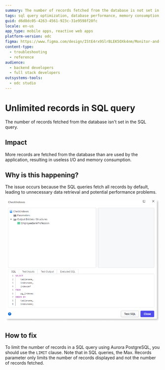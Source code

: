 ```yaml
---
summary: The number of records fetched from the database is not set in the SQL query.
tags: sql query optimization, database performance, memory consumption, data retrieval, aurora postgresql
guid: d6d8dc05-4263-4561-923c-31e9598f20fc
locale: en-us
app_type: mobile apps, reactive web apps
platform-version: odc
figma: https://www.figma.com/design/IStE4rx9SlrBLEK5OXk4nm/Monitor-and-troubleshoot-apps?node-id=3525-270&t=iZQsHW2YE3rUNFK0-1
content-type:
  - troubleshooting
  - reference
audience:
  - backend developers
  - full stack developers
outsystems-tools:
  - odc studio
---
```

# Unlimited records in SQL query

The number of records fetched from the database isn't set in the SQL query.

## Impact

More records are fetched from the database than are used by the application, resulting in useless I/O and memory consumption.

## Why is this happening?

The issue occurs because the SQL queries fetch all records by default, leading to unnecessary data retrieval and potential performance problems.

![A SQL query without a limit to the number of records fetched.](images/odcs-max-records-sql.png "Unlimited records in a SQL query")

## How to fix

To limit the number of records in a SQL query using Aurora PostgreSQL, you should use the `LIMIT` clause. Note that in SQL queries, the Max. Records parameter only limits the number of records displayed and not the number of records fetched.
